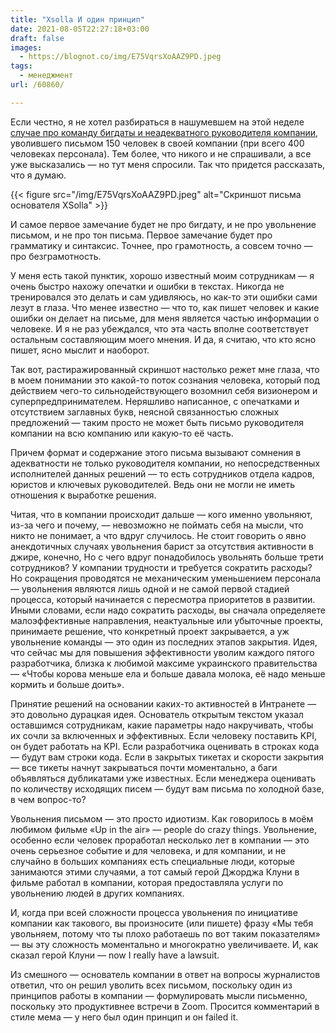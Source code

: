 ```yaml
---
title: "Xsolla И один принцип"
date: 2021-08-05T22:27:18+03:00
draft: false
images:
  - https://blognot.co/img/E75VqrsXoAAZ9PD.jpeg
tags:
  - менеджмент
url: /60860/

---
```

Если честно, я не хотел разбираться в нашумевшем на этой неделе [случае про команду бигдаты и неадекватного руководителя компании](https://meduza.io/feature/2021/08/04/glava-sozdannoy-v-permi-it-kompanii-xsolla-uvolil-150-chelovek-posle-analiza-ih-onlayn-aktivnosti), уволившего письмом 150 человек в своей компании (при всего 400 человеках персонала). Тем более, что никого и не спрашивали, а все уже высказались — но тут меня спросили. Так что придется рассказать, что я думаю.

{{< figure src="/img/E75VqrsXoAAZ9PD.jpeg" alt="Скриншот письма основателя XSolla" >}}

И самое первое замечание будет не про бигдату, и не про увольнение письмом, и не про тон письма. Первое замечание будет про грамматику и синтаксис. Точнее, про грамотность, а совсем точно — про безграмотность. 

У меня есть такой пунктик, хорошо известный моим сотрудникам — я очень быстро нахожу опечатки и ошибки в текстах. Никогда не тренировался это делать и сам удивляюсь, но как-то эти ошибки сами лезут в глаза. Что менее известно — что то, как пишет человек и какие ошибки он делает на письме, для меня является частью информации о человеке. И я не раз убеждался, что эта часть вполне соответствует остальным составляющим моего мнения. И да, я считаю, что кто ясно пишет, ясно мыслит и наоборот.

Так вот, растиражированный скриншот настолько режет мне глаза, что в моем понимании это какой-то поток сознания человека, который под действием чего-то сильнодействующего возомнил себя визионером и суперпредпринимателем. Неряшливо написанное, с опечатками и отсутствием заглавных букв, неясной связанностью сложных предложений — таким просто не может быть письмо руководителя компании на всю компанию или какую-то её часть. 

Причем формат и содержание этого письма вызывают сомнения в адекватности не только руководителя компании, но непосредственных исполнителей данных решений — то есть сотрудников отдела кадров, юристов и ключевых руководителей. Ведь они не могли не иметь отношения к выработке решения. 

Читая, что в компании происходит дальше — кого именно увольняют, из-за чего и почему, — невозможно не поймать себя на мысли, что никто не понимает, а что вдруг случилось. Не стоит говорить о явно анекдотичных случаях увольнения барист за отсутствия активности в джире, конечно, Но с чего вдруг понадобилось увольнять больше трети сотрудников? У компании трудности и требуется сократить расходы? Но сокращения проводятся не механическим уменьшением персонала — увольнения являются лишь одной и не самой первой стадией процесса, который начинается с пересмотра приоритетов в развитии. Иными словами, если надо сократить расходы, вы сначала определяете малоэффективные направления, неактуальные или убыточные проекты, принимаете решение, что конкретный проект закрывается, а уж увольнение команды — это один из последних этапов закрытия. Идея, что сейчас мы для повышения эффективности уволим каждого пятого разработчика, близка к любимой максиме украинского правительства — «Чтобы корова меньше ела и больше давала молока, её надо меньше кормить и больше доить». 

Принятие решений на основании каких-то активностей в Интранете — это довольно дурацкая идея. Основатель открытым текстом указал оставшимся сотрудникам, какие параметры надо накручивать, чтобы их сочли за включенных и эффективных. Если человеку поставить KPI, он будет работать на KPI. Если разработчика оценивать в строках кода — будут вам строки кода. Если в закрытых тикетах и скорости закрытия — все тикеты начнут закрываться почти моментально, а баги объявляться дубликатами уже известных. Если менеджера оценивать по количеству исходящих писем — будут вам письма по холодной базе, в чем вопрос-то?

Увольнения письмом — это просто идиотизм. Как говорилось в моём любимом фильме «Up in the air» — people do crazy things. Увольнение, особенно если человек проработал несколько лет в компании — это очень серьезное событие и для человека, и для компании, и не случайно в больших компаниях есть специальные люди, которые занимаются этими случаями, а тот самый герой Джорджа Клуни в фильме работал в компании, которая предоставляла услуги по увольнению людей в других компаниях.

И, когда при всей сложности процесса увольнения по инициативе компании как такового, вы произносите (или пишете) фразу «Мы тебя увольняем, потому что ты плохо работаешь по вот таким показателям» — вы эту сложность моментально и многократно увеличиваете. И, как сказал герой Клуни — now I really have a lawsuit.

Из смешного — основатель компании в ответ на вопросы журналистов ответил, что он решил уволить всех письмом, поскольку один из принципов работы в компании — формулировать мысли письменно, поскольку это продуктивнее встречи в Zoom. Просится комментарий в стиле мема — у него был один принцип и он failed it.  